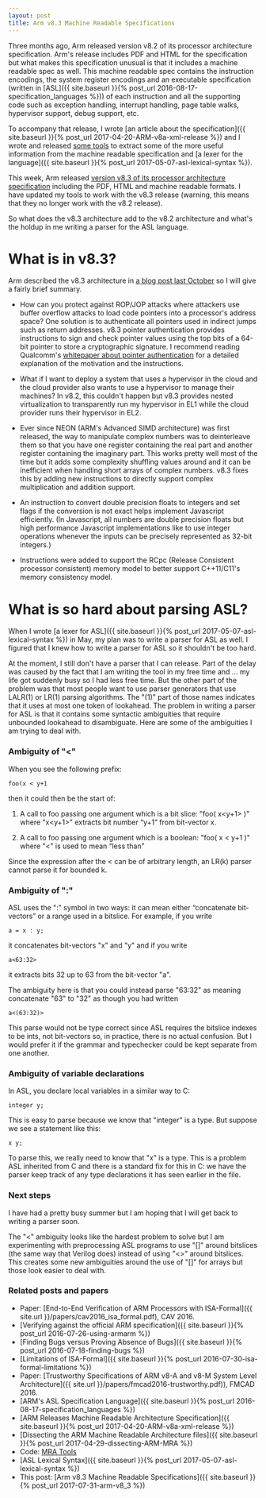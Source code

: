 ```yaml
---
layout: post
title: Arm v8.3 Machine Readable Specifications
---
```


Three months ago, Arm released version v8.2 of its processor architecture
specification.  Arm's release includes PDF and HTML for the specification but
what makes this specification unusual is that it includes a machine readable
spec as well.  This machine readable spec contains the instruction encodings, the system register
encodings and an executable specification (written in
[ASL]({{ site.baseurl }}{% post_url 2016-08-17-specification_languages %}))
of each instruction and all the
supporting code such as exception handling, interrupt handling, page table
walks, hypervisor support, debug support, etc.

To accompany that release, I wrote
[an article about the specification]({{ site.baseurl }}{% post_url 2017-04-20-ARM-v8a-xml-release %})
and I wrote and released [some
tools](https://github.com/alastairreid/mra_tools) to extract some of the more
useful information from the machine readable specification
and [a lexer for the language]({{ site.baseurl }}{% post_url 2017-05-07-asl-lexical-syntax %}).

This week, Arm released [version v8.3 of its processor architecture
specification](https://developer.arm.com/products/architecture/a-profile/exploration-tools)
including the PDF, HTML and machine readable formats.  I have updated my tools
to work with the v8.3 release (warning, this means that they no longer work
with the v8.2 release).

So what does the v8.3 architecture add to the v8.2 architecture
and what's the holdup in me writing a parser for the ASL
language.

# What is in v8.3?

Arm described the v8.3 architecture in
[a blog post last October](https://community.arm.com/processors/b/blog/posts/armv8-a-architecture-2016-additions) so I will give a fairly brief summary.

* How can you protect against ROP/JOP attacks where attackers use buffer
  overflow attacks to load code pointers into a processor's address space?
  One solution is to authenticate all pointers used in indirect jumps such as
  return addresses.  v8.3 pointer authentication provides instructions to sign
  and check pointer values using the top bits of a 64-bit pointer to store
  a cryptographic signature.  I recommend reading Qualcomm's [whitepaper about
  pointer
  authentication](https://www.qualcomm.com/documents/whitepaper-pointer-authentication-armv83)
  for a detailed explanation of the motivation and the instructions.

* What if I want to deploy a system that uses a hypervisor in the cloud and
  the cloud provider also wants to use a hypervisor to manage their
  machines?  In v8.2, this couldn't happen but v8.3 provides
  nested virtualization to transparently run my hypervisor in EL1
  while the cloud provider runs their hypervisor in EL2.

* Ever since NEON (ARM's Advanced SIMD architecture) was first released, the
  way to manipulate complex numbers was to deinterleave them so that you have
  one register containing the real part and another register containing the
  imaginary part.  This works pretty well most of the time but it adds some
  complexity shuffling values around and it can be inefficient when handling
  short arrays of complex numbers.  v8.3 fixes this by adding new instructions
  to directly support complex multiplication and addition support.

* An instruction to convert double precision floats to integers and set flags
  if the conversion is not exact helps implement Javascript efficiently.  (In
  Javascript, all numbers are double precision floats but high performance
  Javascript implementations like to use integer operations whenever the
  inputs can be precisely represented as 32-bit integers.)

* Instructions were added to support the RCpc (Release Consistent processor
  consistent) memory model to better support C++11/C11's memory consistency model.

# What is so hard about parsing ASL?

When I wrote [a lexer for ASL]({{ site.baseurl }}{% post_url 2017-05-07-asl-lexical-syntax %}) in May, my plan was to write a parser for ASL as well.
I figured that I knew how to write a parser for ASL so it shouldn't be too hard.

At the moment, I still don't have a parser that I can release.
Part of the delay was caused by the fact that I am writing the tool
in my free time and ... my life got suddenly busy so I had less free time.
But the other part of
the problem was that most people want to use parser generators that use LALR(1)
or LR(1) parsing algorithms.  The "(1)" part of those names indicates that
it uses at most one token of lookahead.  The problem in writing a parser
for ASL is that it contains some syntactic ambiguities that require
unbounded lookahead to disambiguate.
Here are some of the ambiguities I am trying to deal with.

### Ambiguity of "<"

When you see the following prefix:

    foo(x < y+1

then it could then be the start of:

1. A call to foo passing one argument which is a bit slice: "foo( x<y+1> )"
  where "x<y+1>" extracts bit number “y+1” from bit-vector x.

2. A call to foo passing one argument which is a boolean: "foo( x < y+1 )"
  where "<" is used to mean “less than”

Since the expression after the < can be of arbitrary length, an LR(k) parser cannot
parse it for bounded k.

### Ambiguity of ":"

ASL uses the ":" symbol in two ways: it can mean either “concatenate
bit-vectors” or a range used in a bitslice.  For example, if you write

    a = x : y;

it concatenates bit-vectors "x" and "y" and if you write

    a<63:32>

it extracts bits 32 up to 63 from the bit-vector "a".

The ambiguity here is that you could instead parse "63:32" as meaning
concatenate "63" to "32" as though you had written

    a<(63:32)>

This parse would not be type correct since ASL requires the bitslice indexes to
be ints, not bit-vectors so, in practice, there is no actual confusion.
But I would prefer it if the grammar and typechecker could be kept separate
from one another.


### Ambiguity of variable declarations

In ASL, you declare local variables in a similar way to C:

    integer y;

This is easy to parse because we know that "integer" is a type.
But suppose we see a statement like this:

    x y;

To parse this, we really need to know that "x" is a type.  This is a problem
ASL inherited from C and there is a standard fix for this in C: we have the
parser keep track of any type declarations it has seen earlier in the file.

### Next steps

I have had a pretty busy summer but I am hoping that I will get back to writing
a parser soon.

The "<" ambiguity looks like the hardest problem to solve but
I am experimenting with preprocessing ASL programs to use "[]" around bitslices
(the same way that Verilog does) instead of using "<>" around bitslices.  This
creates some new ambiguities around the use of "[]" for arrays but those
look easier to deal with.




### Related posts and papers

* Paper: [End-to-End Verification of ARM Processors with ISA-Formal]({{ site.url }}/papers/cav2016_isa_formal.pdf), CAV 2016.
* [Verifying against the official ARM specification]({{ site.baseurl }}{% post_url 2016-07-26-using-armarm %})
* [Finding Bugs versus Proving Absence of Bugs]({{ site.baseurl }}{% post_url 2016-07-18-finding-bugs %})
* [Limitations of ISA-Formal]({{ site.baseurl }}{% post_url 2016-07-30-isa-formal-limitations %})
* Paper: [Trustworthy Specifications of ARM v8-A and v8-M System Level Architecture]({{ site.url }}/papers/fmcad2016-trustworthy.pdf)), FMCAD 2016.
* [ARM's ASL Specification Language]({{ site.baseurl }}{% post_url 2016-08-17-specification_languages %})
* [ARM Releases Machine Readable Architecture Specification]({{ site.baseurl }}{% post_url 2017-04-20-ARM-v8a-xml-release %})
* [Dissecting the ARM Machine Readable Architecture files]({{ site.baseurl }}{% post_url 2017-04-29-dissecting-ARM-MRA %})
* Code: [MRA Tools](https://github.com/alastairreid/mra_tools)
* [ASL Lexical Syntax]({{ site.baseurl }}{% post_url 2017-05-07-asl-lexical-syntax %})
* This post: [Arm v8.3 Machine Readable Specifications]({{ site.baseurl }}{% post_url 2017-07-31-arm-v8_3 %})
